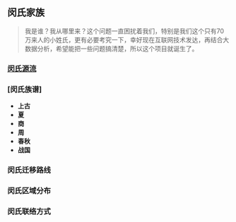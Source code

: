 ## 闵氏家族
> 我是谁？我从哪里来？这个问题一直困扰着我们，特别是我们这个只有70万来人的小姓氏，更有必要考究一下，幸好现在互联网技术发达，再结合大数据分析，希望能把一些问题搞清楚，所以这个项目就诞生了。

### [闵氏源流](https://github.com/minminmsn/clan-min/blob/master/doc/%E9%97%B5%E6%B0%8F%E6%97%8F%E8%B0%B1.md)


### [闵氏族谱]
- **上古**
- **夏**
- **商**
- **周**
- **春秋**
- **战国**


### 闵氏迁移路线

### 闵氏区域分布

### 闵氏联络方式
